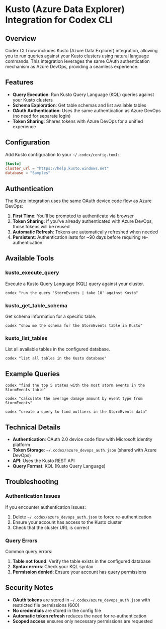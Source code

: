 # Kusto (Azure Data Explorer) Integration for Codex CLI

## Overview

Codex CLI now includes Kusto (Azure Data Explorer) integration, allowing you to run queries against your Kusto clusters using natural language commands. This integration leverages the same OAuth authentication mechanism as Azure DevOps, providing a seamless experience.

## Features

- **Query Execution**: Run Kusto Query Language (KQL) queries against your Kusto clusters
- **Schema Exploration**: Get table schemas and list available tables
- **OAuth Authentication**: Uses the same authentication as Azure DevOps (no need for separate login)
- **Token Sharing**: Shares tokens with Azure DevOps for a unified experience

## Configuration

Add Kusto configuration to your `~/.codex/config.toml`:

```toml
[kusto]
cluster_url = "https://help.kusto.windows.net"
database = "Samples"
```

## Authentication

The Kusto integration uses the same OAuth device code flow as Azure DevOps:

1. **First Time**: You'll be prompted to authenticate via browser
2. **Token Sharing**: If you've already authenticated with Azure DevOps, those tokens will be reused
3. **Automatic Refresh**: Tokens are automatically refreshed when needed
4. **Persistent**: Authentication lasts for ~90 days before requiring re-authentication

## Available Tools

### kusto_execute_query

Execute a Kusto Query Language (KQL) query against your cluster.

```
codex "run the query 'StormEvents | take 10' against Kusto"
```

### kusto_get_table_schema

Get schema information for a specific table.

```
codex "show me the schema for the StormEvents table in Kusto"
```

### kusto_list_tables

List all available tables in the configured database.

```
codex "list all tables in the Kusto database"
```

## Example Queries

```
codex "find the top 5 states with the most storm events in the StormEvents table"
```

```
codex "calculate the average damage amount by event type from StormEvents"
```

```
codex "create a query to find outliers in the StormEvents data"
```

## Technical Details

- **Authentication**: OAuth 2.0 device code flow with Microsoft identity platform
- **Token Storage**: `~/.codex/azure_devops_auth.json` (shared with Azure DevOps)
- **API**: Uses the Kusto REST API
- **Query Format**: KQL (Kusto Query Language)

## Troubleshooting

### Authentication Issues

If you encounter authentication issues:

1. Delete `~/.codex/azure_devops_auth.json` to force re-authentication
2. Ensure your account has access to the Kusto cluster
3. Check that the cluster URL is correct

### Query Errors

Common query errors:

1. **Table not found**: Verify the table exists in the configured database
2. **Syntax errors**: Check your KQL syntax
3. **Permission denied**: Ensure your account has query permissions

## Security Notes

- **OAuth tokens** are stored in `~/.codex/azure_devops_auth.json` with restricted file permissions (600)
- **No credentials** are stored in the config file
- **Automatic token refresh** reduces the need for re-authentication
- **Scoped access** ensures only necessary permissions are requested